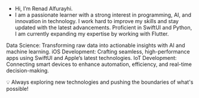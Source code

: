 -  Hi, I’m Renad Alfurayhi.
-  I am a passionate learner with a strong interest in programming, AI, and innovation in technology. I work hard to improve my skills and stay updated with the latest advancements. Proficient in SwiftUI and Python, 
I am currently expanding my expertise by working with Flutter.


Data Science: Transforming raw data into actionable insights with AI and machine learning.
iOS Development: Crafting seamless, high-performance apps using SwiftUI and Apple’s latest technologies.
IoT Development: Connecting smart devices to enhance automation, efficiency, and real-time decision-making.

💡 Always exploring new technologies and pushing the boundaries of what's possible!

<!---
Reenad95/Reenad95 is a ✨ special ✨ repository because its `README.md` (this file) appears on your GitHub profile.
You can click the Preview link to take a look at your changes.
--->
